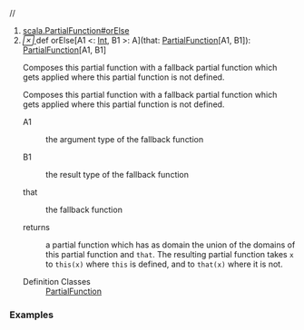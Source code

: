 //
<ol>
<li><a href="https://www.scala-lang.org/api/2.12.3/scala/collection/immutable/List.html#orElse[A1<:A,B1>:B](that:PartialFunction[A1,B1]):PartialFunction[A1,B1]">scala.PartialFunction#orElse</a></li>
<li name="scala.PartialFunction#orElse" visbl="pub" class="indented0 " data-isabs="false" fullcomment="yes" group="Ungrouped"> <a id="orElse[A1<:A,B1>:B](that:PartialFunction[A1,B1]):PartialFunction[A1,B1]"></a><a id="orElse[A1<:Int,B1>:A](PartialFunction[A1,B1]):PartialFunction[A1,B1]"></a> <span class="permalink"> <a href="../../../scala/collection/immutable/List.html#orElse[A1<:A,B1>:B](that:PartialFunction[A1,B1]):PartialFunction[A1,B1]" title="Permalink"> <i class="material-icons"></i> </a> </span> <span class="modifier_kind"> <span class="modifier"></span> <span class="kind">def</span> </span> <span class="symbol"> <span class="name">orElse</span><span class="tparams">[<span name="A1">A1 &lt;: <a href="../../Int.html" class="extype" name="scala.Int">Int</a></span>, <span name="B1">B1 &gt;: <span class="extype" name="scala.collection.immutable.List.A">A</span></span>]</span><span class="params">(<span name="that">that: <a href="../../PartialFunction.html" class="extype" name="scala.PartialFunction">PartialFunction</a>[<span class="extype" name="scala.PartialFunction.orElse.A1">A1</span>, <span class="extype" name="scala.PartialFunction.orElse.B1">B1</span>]</span>)</span><span class="result">: <a href="../../PartialFunction.html" class="extype" name="scala.PartialFunction">PartialFunction</a>[<span class="extype" name="scala.PartialFunction.orElse.A1">A1</span>, <span class="extype" name="scala.PartialFunction.orElse.B1">B1</span>]</span> </span> <p class="shortcomment cmt">Composes this partial function with a fallback partial function which gets applied where this partial function is not defined.</p>
 <div class="fullcomment">
  <div class="comment cmt">
   <p>Composes this partial function with a fallback partial function which gets applied where this partial function is not defined. </p>
  </div>
  <dl class="paramcmts block">
   <dt class="tparam">
    A1
   </dt>
   <dd class="cmt">
    <p>the argument type of the fallback function</p>
   </dd>
   <dt class="tparam">
    B1
   </dt>
   <dd class="cmt">
    <p>the result type of the fallback function</p>
   </dd>
   <dt class="param">
    that
   </dt>
   <dd class="cmt">
    <p>the fallback function</p>
   </dd>
   <dt>
    returns
   </dt>
   <dd class="cmt">
    <p>a partial function which has as domain the union of the domains of this partial function and <code>that</code>. The resulting partial function takes <code>x</code> to <code>this(x)</code> where <code>this</code> is defined, and to <code>that(x)</code> where it is not.</p>
   </dd>
  </dl>
  <dl class="attributes block"> 
   <dt>
    Definition Classes
   </dt>
   <dd>
    <a href="../../PartialFunction.html" class="extype" name="scala.PartialFunction">PartialFunction</a>
   </dd>
  </dl>
 </div> </li>
        </ol>


### Examples



